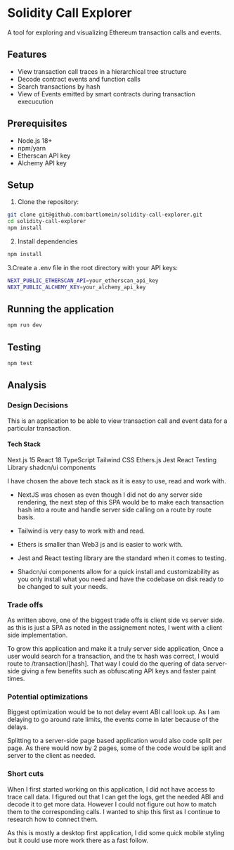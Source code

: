 # Solidity Call Explorer

A tool for exploring and visualizing Ethereum transaction calls and events.

## Features

- View transaction call traces in a hierarchical tree structure
- Decode contract events and function calls
- Search transactions by hash
- View of Events emitted by smart contracts during transaction execucution

## Prerequisites

- Node.js 18+
- npm/yarn
- Etherscan API key
- Alchemy API key

## Setup

1. Clone the repository:

```bash
git clone git@github.com:bartlomein/solidity-call-explorer.git
cd solidity-call-explorer
npm install
```

2. Install dependencies

```bash
npm install
```

3.Create a .env file in the root directory with your API keys:

```bash
NEXT_PUBLIC_ETHERSCAN_API=your_etherscan_api_key
NEXT_PUBLIC_ALCHEMY_KEY=your_alchemy_api_key
```

## Running the application

```bash
npm run dev
```

## Testing

```bash
npm test
```

## Analysis

### Design Decisions

This is an application to be able to view transaction call and event data for a particular transaction.

#### Tech Stack

Next.js 15
React 18
TypeScript
Tailwind CSS
Ethers.js
Jest
React Testing Library
shadcn/ui components

I have chosen the above tech stack as it is easy to use, read and work with.

- NextJS was chosen as even though I did not do any server side rendering, the next step of this SPA would be to make each transaction hash into a route and handle server side calling on a route by route basis.

- Tailwind is very easy to work with and read.

- Ethers is smaller than Web3 js and is easier to work with.

- Jest and React testing library are the standard when it comes to testing.

- Shadcn/ui components allow for a quick install and customizability as you only install what you need and have the codebase on disk ready to be changed to suit your needs.

### Trade offs

As written above, one of the biggest trade offs is client side vs server side. as this is just a SPA as noted in the assignement notes, I went with a client side implementation.

To grow this application and make it a truly server side application, Once a user would search for a transaction, and the tx hash was correct, I would route to /transaction/[hash]. That way I could do the quering of data server-side giving a few benefits such as obfuscating API keys and faster paint times.

### Potential optimizations

Biggest optimization would be to not delay event ABI call look up. As I am delaying to go around rate limits, the events come in later because of the delays.

Splitting to a server-side page based application would also code split per page. As there would now by 2 pages, some of the code would be split and server to the client as needed.

### Short cuts

When I first started working on this application, I did not have access to trace call data. I figured out that I can get the logs, get the needed ABI and decode it to get more data. However I could not figure out how to match them to the corresponding calls. I wanted to ship this first as I continue to research how to connect them.

As this is mostly a desktop first application, I did some quick mobile styling but it could use more work there as a fast follow.
